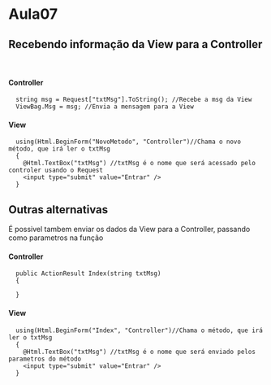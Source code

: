 <h1>Aula07</h1>
<h2>Recebendo informação da View para a Controller</h3>
<br>
<h4>Controller</h4>

      string msg = Request["txtMsg"].ToString(); //Recebe a msg da View
      ViewBag.Msg = msg; //Envia a mensagem para a View

<h4>View</h4>


      using(Html.BeginForm("NovoMetodo", "Controller")//Chama o novo método, que irá ler o txtMsg
      {
        @Html.TextBox("txtMsg") //txtMsg é o nome que será acessado pelo controler usando o Request
        <input type="submit" value="Entrar" />
      }

<h2>Outras alternativas</h2>
<p>É possivel tambem enviar os dados da View para a Controller, passando como parametros na função</p>
<h4>Controller</h4

      public ActionResult Index(string txtMsg)
      {

      }
<h4>View</h4>

      using(Html.BeginForm("Index", "Controller")//Chama o método, que irá ler o txtMsg
      {
        @Html.TextBox("txtMsg") //txtMsg é o nome que será enviado pelos parametros do método
        <input type="submit" value="Entrar" />
      }
